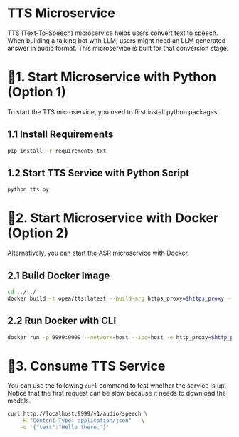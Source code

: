 # TTS Microservice

TTS (Text-To-Speech) microservice helps users convert text to speech. When building a talking bot with LLM, users might need an LLM generated answer in audio format. This microservice is built for that conversion stage.

# 🚀1. Start Microservice with Python (Option 1)

To start the TTS microservice, you need to first install python packages.

## 1.1 Install Requirements

```bash
pip install -r requirements.txt
```

## 1.2 Start TTS Service with Python Script

```bash
python tts.py
```

# 🚀2. Start Microservice with Docker (Option 2)

Alternatively, you can start the ASR microservice with Docker.

## 2.1 Build Docker Image

```bash
cd ../../
docker build -t opea/tts:latest --build-arg https_proxy=$https_proxy --build-arg http_proxy=$http_proxy -f comps/tts/Dockerfile .
```

## 2.2 Run Docker with CLI

```bash
docker run -p 9999:9999 --network=host --ipc=host -e http_proxy=$http_proxy -e https_proxy=$https_proxy opea/tts:latest
```

# 🚀3. Consume TTS Service

You can use the following `curl` command to test whether the service is up. Notice that the first request can be slow because it needs to download the models.

```bash
curl http://localhost:9999/v1/audio/speech \
    -H "Content-Type: application/json"   \
    -d '{"text":"Hello there."}'
```
